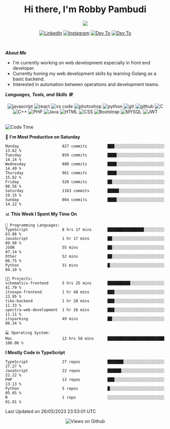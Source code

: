<div align="center">
   <h1>Hi there, I'm Robby Pambudi </h1>

<img src="https://pronoun.cyou/x/y?subject=He&object=Him&height=20"> 
</div>

<p align='center'>
   <a href="https://www.linkedin.com/in/robbypambudi" target="_blank"><img src="https://img.shields.io/badge/LinkedIn-0077B5?style=for-the-badge&logo=linkedin&logoColor=white" alt="LinkedIn"></a>
   <a href="https://www.instagram.com/robbypambudi" target="_blank"><img src="https://img.shields.io/badge/Instagram-E4405F?style=for-the-badge&logo=instagram&logoColor=white" alt="Instagram"></a>
   <a href="https://dev.to/robbypambudi" target="_blank"><img src="https://img.shields.io/badge/dev.to-0A0A0A?style=for-the-badge&logo=dev.to&logoColor=white" alt="Dev To"></a>
   <a href="https://www.facebook.com/robbyulungpambudi" target="_blank"><img src="https://img.shields.io/badge/Facebook-1877F2?style=for-the-badge&logo=facebook&logoColor=white" alt="Dev To"></a>

</p> <p>
<br>
   
***About Me***
   
- I'm currently working on web development especially in front end developer.
- Currently honing my web development skills by learning Golang as a basic backend.
- Interested in automation between operations and development teams.
 
   
***Languages, Tools, and Skills 🛠***

   <div align="center">
   <img src="https://img.shields.io/badge/JavaScript-F7DF1E?style=for-the-badge&logo=javascript&logoColor=black" alt="javascript" />
      <img src="https://img.shields.io/badge/React-61DAFB?style=for-the-badge&logo=react&logoColor=black" alt="react" />
      <img src="https://img.shields.io/badge/vs%20code-007ACC?style=for-the-badge&logo=visual%20studio%20code&logoColor=white" alt="vs code" />
      <img src="https://img.shields.io/badge/adobe%20photoshop-31A8FF?style=for-the-badge&logo=adobe%20photoshop&logoColor=white" alt="photoshop" />
      <img src="https://img.shields.io/badge/python-3776AB?style=for-the-badge&logo=python&logoColor=white" alt="python" />
      <img src="https://img.shields.io/badge/Git-F05032?style=for-the-badge&logo=git&logoColor=white" alt="git" />
      <img src="https://img.shields.io/badge/GitHub-100000?style=for-the-badge&logo=github&logoColor=white" alt="github" />
      <img src="https://img.shields.io/badge/c-%2300599C.svg?style=for-the-badge&logo=c&logoColor=white" alt="C" />
      <img src="https://img.shields.io/badge/c++-%2300599C.svg?style=for-the-badge&logo=c%2B%2B&logoColor=white" alt="C++" />   
      <img src="https://img.shields.io/badge/PHP-777BB4?style=for-the-badge&logo=php&logoColor=white" alt="PHP" />
      <img src="https://img.shields.io/badge/Java-ED8B00?style=for-the-badge&logo=java&logoColor=white" alt="Java"/>
      <img src="https://img.shields.io/badge/HTML5-E34F26?style=for-the-badge&logo=html5&logoColor=white" alt="HTML" />
      <img src="https://img.shields.io/badge/CSS-239120?&style=for-the-badge&logo=css3&logoColor=white" alt ="CSS" />
      <img src="https://img.shields.io/badge/Bootstrap-563D7C?style=for-the-badge&logo=bootstrap&logoColor=white" alt="Bootstrap" />
      <img src="https://img.shields.io/badge/MySQL-00000F?style=for-the-badge&logo=mysql&logoColor=white" alt="MYSQL" />
      <img src="https://img.shields.io/badge/json%20web%20tokens-323330?style=for-the-badge&logo=json-web-tokens&logoColor=pink" alt="JWT" />
      
   </div><br>
   
<!--START_SECTION:waka-->
![Code Time](http://img.shields.io/badge/Code%20Time-728%20hrs%2023%20mins-blue)

📅 **I'm Most Productive on Saturday** 

```text
Monday                   827 commits         ███░░░░░░░░░░░░░░░░░░░░░░   13.62 % 
Tuesday                  859 commits         ████░░░░░░░░░░░░░░░░░░░░░   14.14 % 
Wednesday                880 commits         ████░░░░░░░░░░░░░░░░░░░░░   14.49 % 
Thursday                 961 commits         ████░░░░░░░░░░░░░░░░░░░░░   15.82 % 
Friday                   520 commits         ██░░░░░░░░░░░░░░░░░░░░░░░   08.56 % 
Saturday                 1163 commits        █████░░░░░░░░░░░░░░░░░░░░   19.15 % 
Sunday                   864 commits         ████░░░░░░░░░░░░░░░░░░░░░   14.22 % 
```


📊 **This Week I Spent My Time On** 

```text
💬 Programming Languages: 
TypeScript               8 hrs 17 mins       ████████████████░░░░░░░░░   63.86 % 
JavaScript               1 hr 17 mins        ██░░░░░░░░░░░░░░░░░░░░░░░   09.98 % 
JSON                     55 mins             ██░░░░░░░░░░░░░░░░░░░░░░░   07.14 % 
Other                    52 mins             ██░░░░░░░░░░░░░░░░░░░░░░░   06.75 % 
Python                   31 mins             █░░░░░░░░░░░░░░░░░░░░░░░░   04.10 % 

🐱‍💻 Projects: 
schematics-frontend      5 hrs 25 mins       ██████████░░░░░░░░░░░░░░░   41.79 % 
itsexpo-frontend         1 hr 48 mins        ███░░░░░░░░░░░░░░░░░░░░░░   13.95 % 
tiko-backend             1 hr 28 mins        ███░░░░░░░░░░░░░░░░░░░░░░   11.33 % 
spectra-web-development  1 hr 26 mins        ███░░░░░░░░░░░░░░░░░░░░░░   11.11 % 
itsparking               49 mins             ██░░░░░░░░░░░░░░░░░░░░░░░   06.34 % 

💻 Operating System: 
Mac                      12 hrs 58 mins      █████████████████████████   100.00 % 
```

**I Mostly Code in TypeScript** 

```text
TypeScript               27 repos            ███████░░░░░░░░░░░░░░░░░░   27.27 % 
JavaScript               22 repos            ██████░░░░░░░░░░░░░░░░░░░   22.22 % 
PHP                      13 repos            ███░░░░░░░░░░░░░░░░░░░░░░   13.13 % 
Python                   5 repos             █░░░░░░░░░░░░░░░░░░░░░░░░   05.05 % 
R                        1 repo              ░░░░░░░░░░░░░░░░░░░░░░░░░   01.01 % 
```




 Last Updated on 26/05/2023 23:53:01 UTC
<!--END_SECTION:waka-->

<div align="center">
<img src="https://komarev.com/ghpvc/?username=robbypambudi&color=green" alt="Views on Github" />
</div>

